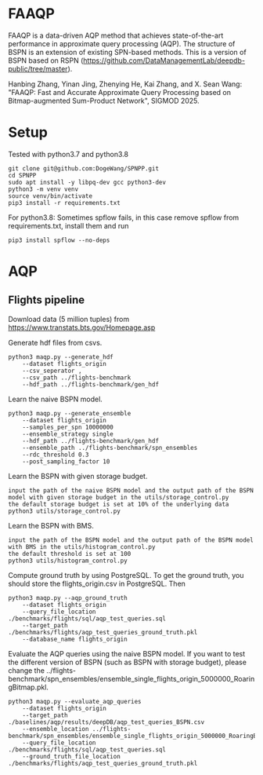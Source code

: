 # FAAQP

FAAQP is a data-driven AQP method that achieves state-of-the-art performance in approximate query processing (AQP). The structure of BSPN is an extension of existing SPN-based methods. This is a version of BSPN based on RSPN (https://github.com/DataManagementLab/deepdb-public/tree/master).

Hanbing Zhang, Yinan Jing, Zhenying He, Kai Zhang, and X. Sean Wang: "FAAQP: Fast and Accurate Approximate Query Processing based on Bitmap-augmented Sum-Product Network", SIGMOD 2025.

# Setup
Tested with python3.7 and python3.8
```
git clone git@github.com:DogeWang/SPNPP.git
cd SPNPP
sudo apt install -y libpq-dev gcc python3-dev
python3 -m venv venv
source venv/bin/activate
pip3 install -r requirements.txt
```

For python3.8: Sometimes spflow fails, in this case remove spflow from requirements.txt, install them and run
```
pip3 install spflow --no-deps
```
# AQP
## Flights pipeline
Download data (5 million tuples) from https://www.transtats.bts.gov/Homepage.asp

Generate hdf files from csvs.
```
python3 maqp.py --generate_hdf
    --dataset flights_origin
    --csv_seperator ,
    --csv_path ../flights-benchmark
    --hdf_path ../flights-benchmark/gen_hdf
```

Learn the naive BSPN model.
```
python3 maqp.py --generate_ensemble 
    --dataset flights_origin
    --samples_per_spn 10000000 
    --ensemble_strategy single 
    --hdf_path ../flights-benchmark/gen_hdf 
    --ensemble_path ../flights-benchmark/spn_ensembles
    --rdc_threshold 0.3
    --post_sampling_factor 10
```

Learn the BSPN with given storage budget.
```
input the path of the naive BSPN model and the output path of the BSPN model with given storage budget in the utils/storage_control.py
the default storage budget is set at 10% of the underlying data
python3 utils/storage_control.py
```

Learn the BSPN with BMS.
```
input the path of the BSPN model and the output path of the BSPN model with BMS in the utils/histogram_control.py
the default threshold is set at 100
python3 utils/histogram_control.py
```

Compute ground truth by using PostgreSQL.
To get the ground truth, you should store the flights_origin.csv in PostgreSQL. 
Then
```
python3 maqp.py --aqp_ground_truth
    --dataset flights_origin
    --query_file_location ./benchmarks/flights/sql/aqp_test_queries.sql
    --target_path ./benchmarks/flights/aqp_test_queries_ground_truth.pkl
    --database_name flights_origin   
```

Evaluate the AQP queries using the naive BSPN model. If you want to test the different version of BSPN (such as BSPN with storage budget), please change the ../flights-benchmark/spn_ensembles/ensemble_single_flights_origin_5000000_RoaringBitmap.pkl.
```  
python3 maqp.py --evaluate_aqp_queries
    --dataset flights_origin
    --target_path ./baselines/aqp/results/deepDB/aqp_test_queries_BSPN.csv
    --ensemble_location ../flights-benchmark/spn_ensembles/ensemble_single_flights_origin_5000000_RoaringBitmap.pkl
    --query_file_location ./benchmarks/flights/sql/aqp_test_queries.sql
    --ground_truth_file_location ./benchmarks/flights/aqp_test_queries_ground_truth.pkl
```


